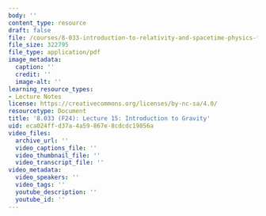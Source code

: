 ```yaml
---
body: ''
content_type: resource
draft: false
file: /courses/8-033-introduction-to-relativity-and-spacetime-physics-fall-2024/mit8_033_f24_lec15.pdf
file_size: 322795
file_type: application/pdf
image_metadata:
  caption: ''
  credit: ''
  image-alt: ''
learning_resource_types:
- Lecture Notes
license: https://creativecommons.org/licenses/by-nc-sa/4.0/
resourcetype: Document
title: '8.033 (F24): Lecture 15: Introduction to Gravity'
uid: eca024ff-d37a-4a59-867e-8cdcdc19856a
video_files:
  archive_url: ''
  video_captions_file: ''
  video_thumbnail_file: ''
  video_transcript_file: ''
video_metadata:
  video_speakers: ''
  video_tags: ''
  youtube_description: ''
  youtube_id: ''
---
```

